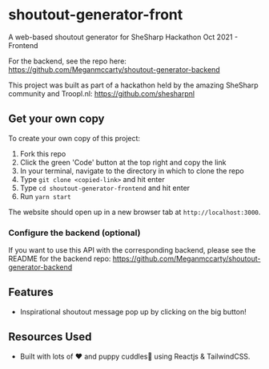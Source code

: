 # shoutout-generator-front

A web-based shoutout generator for SheSharp Hackathon Oct 2021 - Frontend

For the backend, see the repo here: https://github.com/Meganmccarty/shoutout-generator-backend

This project was built as part of a hackathon held by the amazing SheSharp community and Troopl.nl: https://github.com/shesharpnl

## Get your own copy

To create your own copy of this project:

1. Fork this repo
2. Click the green 'Code' button at the top right and copy the link
3. In your terminal, navigate to the directory in which to clone the repo
4. Type `git clone <copied-link>` and hit enter
5. Type `cd shoutout-generator-frontend` and hit enter
6. Run `yarn start`

The website should open up in a new browser tab at `http://localhost:3000`.

### Configure the backend (optional)

If you want to use this API with the corresponding backend, please see the README for the backend repo: https://github.com/Meganmccarty/shoutout-generator-backend

## Features

- Inspirational shoutout message pop up by clicking on the big button!

## Resources Used

- Built with lots of ❤️ and puppy cuddles🐶 using Reactjs & TailwindCSS.
